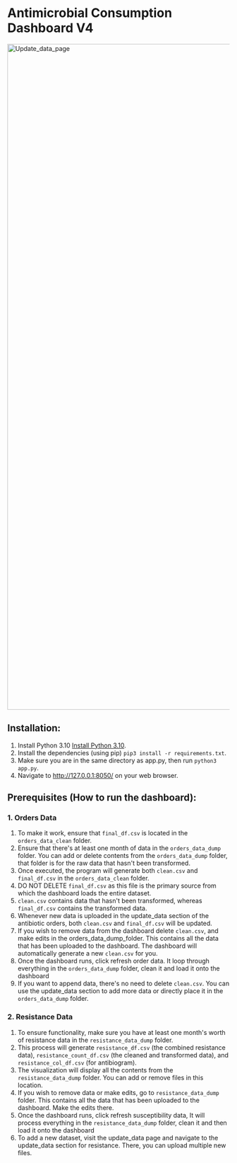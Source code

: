 # Antimicrobial Consumption Dashboard V4

<img width="1505" alt="Update_data_page" src="https://github.com/farrosmufid/Antimicrobial-Consumption-Dashboard-V4/assets/31735132/f97469d8-d0eb-4ee0-ab7c-a93905b06438">

## Installation:
1. Install Python 3.10 [Install Python 3.10](https://www.python.org/downloads/release/python-3100/).
2. Install the dependencies (using pip) `pip3 install -r requirements.txt`.
3. Make sure you are in the same directory as app.py, then run `python3 app.py`.
4. Navigate to http://127.0.0.1:8050/ on your web browser.

## Prerequisites (How to run the dashboard):


### 1. Orders Data

1. To make it work, ensure that `final_df.csv` is located in the `orders_data_clean` folder.
2. Ensure that there's at least one month of data in the `orders_data_dump` folder. You can add or delete contents from the `orders_data_dump` folder, that folder is for the raw data that hasn't been transformed.
3. Once executed, the program will generate both `clean.csv` and `final_df.csv` in the `orders_data_clean` folder.
4. DO NOT DELETE `final_df.csv` as this file is the primary source from which the dashboard loads the entire dataset.
5. `clean.csv` contains data that hasn't been transformed, whereas `final_df.csv` contains the transformed data.
6. Whenever new data is uploaded in the update_data section of the antibiotic orders, both `clean.csv` and `final_df.csv` will be updated.
7. If you wish to remove data from the dashboard delete `clean.csv`, and make edits in the orders_data_dump_folder. This contains all the data that has been uploaded to the dashboard. The dashboard will automatically generate a new `clean.csv` for you.
8. Once the dashboard runs, click refresh order data. It loop through everything in the `orders_data_dump` folder, clean it and load it onto the dashboard
9. If you want to append data, there's no need to delete `clean.csv`. You can use the update_data section to add more data or directly place it in the `orders_data_dump` folder.

### 2. Resistance Data

1. To ensure functionality, make sure you have at least one month's worth of resistance data in the `resistance_data_dump` folder.
2. This process will generate `resistance_df.csv` (the combined resistance data), `resistance_count_df.csv` (the cleaned and transformed data), and `resistance_col_df.csv` (for antibiogram).
3. The visualization will display all the contents from the `resistance_data_dump` folder. You can add or remove files in this location.
4. If you wish to remove data or make edits, go to `resistance_data_dump` folder. This contains all the data that has been uploaded to the dashboard. Make the edits there.
5. Once the dashboard runs, click refresh susceptibility data, It will process everything in the `resistance_data_dump` folder, clean it and then load it onto the dashboard
6. To add a new dataset, visit the update_data page and navigate to the update_data section for resistance. There, you can upload multiple new files.
